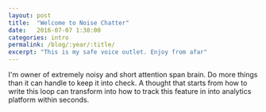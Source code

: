 ```yaml
---
layout: post
title:  "Welcome to Noise Chatter"
date:   2016-07-07 1:30:00
categories: intro
permalink: /blog/:year/:title/
excerpt: "This is my safe voice outlet. Enjoy from afar"
---
```

I'm owner of extremely noisy and short attention span brain. Do more things than it can handle to keep it into check. A thought that starts from how to write this loop can transform into how to track this feature in into analytics platform within seconds. 
